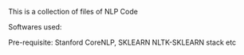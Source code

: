 This is a collection of files of NLP Code

Softwares used:

Pre-requisite: Stanford CoreNLP, SKLEARN
NLTK-SKLEARN stack etc
